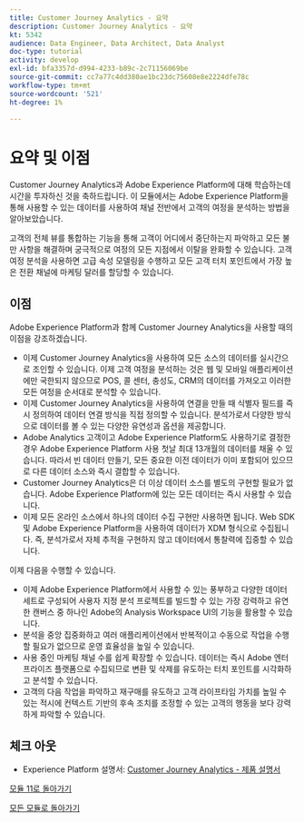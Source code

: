 ```yaml
---
title: Customer Journey Analytics - 요약
description: Customer Journey Analytics - 요약
kt: 5342
audience: Data Engineer, Data Architect, Data Analyst
doc-type: tutorial
activity: develop
exl-id: bfa3357d-d994-4233-b89c-2c71156069be
source-git-commit: cc7a77c4dd380ae1bc23dc75608e8e2224dfe78c
workflow-type: tm+mt
source-wordcount: '521'
ht-degree: 1%

---
```


# 요약 및 이점

Customer Journey Analytics과 Adobe Experience Platform에 대해 학습하는데 시간을 투자하신 것을 축하드립니다.
이 모듈에서는 Adobe Experience Platform을 통해 사용할 수 있는 데이터를 사용하여 채널 전반에서 고객의 여정을 분석하는 방법을 알아보았습니다.

고객의 전체 뷰를 통합하는 기능을 통해 고객이 어디에서 중단하는지 파악하고 모든 불만 사항을 해결하며 궁극적으로 여정의 모든 지점에서 이탈을 완화할 수 있습니다.
고객 여정 분석을 사용하면 고급 속성 모델링을 수행하고 모든 고객 터치 포인트에서 가장 높은 전환 채널에 마케팅 달러를 할당할 수 있습니다.

## 이점

Adobe Experience Platform과 함께 Customer Journey Analytics을 사용할 때의 이점을 강조하겠습니다.

- 이제 Customer Journey Analytics을 사용하여 모든 소스의 데이터를 실시간으로 조인할 수 있습니다. 이제 고객 여정을 분석하는 것은 웹 및 모바일 애플리케이션에만 국한되지 않으므로 POS, 콜 센터, 충성도, CRM의 데이터를 가져오고 이러한 모든 여정을 순서대로 분석할 수 있습니다.
- 이제 Customer Journey Analytics을 사용하여 연결을 만들 때 식별자 필드를 즉시 정의하여 데이터 연결 방식을 직접 정의할 수 있습니다. 분석가로서 다양한 방식으로 데이터를 볼 수 있는 다양한 유연성과 옵션을 제공합니다.
- Adobe Analytics 고객이고 Adobe Experience Platform도 사용하기로 결정한 경우 Adobe Experience Platform 사용 첫날 최대 13개월의 데이터를 채울 수 있습니다. 따라서 빈 데이터 만들기, 모든 중요한 이전 데이터가 이미 포함되어 있으므로 다른 데이터 소스와 즉시 결합할 수 있습니다.
- Customer Journey Analytics은 더 이상 데이터 소스를 별도의 구현할 필요가 없습니다. Adobe Experience Platform에 있는 모든 데이터는 즉시 사용할 수 있습니다.
- 이제 모든 온라인 소스에서 하나의 데이터 수집 구현만 사용하면 됩니다. Web SDK 및 Adobe Experience Platform을 사용하여 데이터가 XDM 형식으로 수집됩니다. 즉, 분석가로서 자체 추적을 구현하지 않고 데이터에서 통찰력에 집중할 수 있습니다.

이제 다음을 수행할 수 있습니다.

- 이제 Adobe Experience Platform에서 사용할 수 있는 풍부하고 다양한 데이터 세트로 구성되어 사용자 지정 분석 프로젝트를 빌드할 수 있는 가장 강력하고 유연한 캔버스 중 하나인 Adobe의 Analysis Workspace UI의 기능을 활용할 수 있습니다.
- 분석을 중앙 집중화하고 여러 애플리케이션에서 반복적이고 수동으로 작업을 수행할 필요가 없으므로 운영 효율성을 높일 수 있습니다.
- 사용 중인 마케팅 채널 수를 쉽게 확장할 수 있습니다. 데이터는 즉시 Adobe 엔터프라이즈 플랫폼으로 수집되므로 변환 및 삭제를 유도하는 터치 포인트를 시각화하고 분석할 수 있습니다.
- 고객의 다음 작업을 파악하고 재구매를 유도하고 고객 라이프타임 가치를 높일 수 있는 적시에 컨텍스트 기반의 후속 조치를 조정할 수 있는 고객의 행동을 보다 강력하게 파악할 수 있습니다.

## 체크 아웃

- Experience Platform 설명서: [Customer Journey Analytics - 제품 설명서](https://experienceleague.adobe.com/docs/analytics-platform/using/cja-landing.html)

[모듈 11로 돌아가기](./customer-journey-analytics-build-a-dashboard.md)

[모든 모듈로 돌아가기](../../overview.md)

